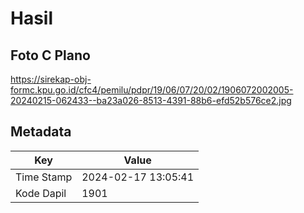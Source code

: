 # Hasil

## Foto C Plano

https://sirekap-obj-formc.kpu.go.id/cfc4/pemilu/pdpr/19/06/07/20/02/1906072002005-20240215-062433--ba23a026-8513-4391-88b6-efd52b576ce2.jpg


## Metadata

| Key        | Value               |
| ---------- | ------------------- |
| Time Stamp | 2024-02-17 13:05:41 |
| Kode Dapil | 1901                |



